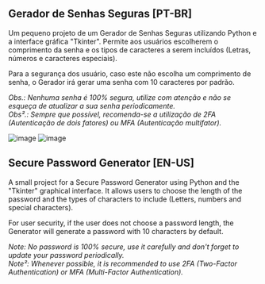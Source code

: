 ## Gerador de Senhas Seguras [PT-BR]
Um pequeno projeto de um Gerador de Senhas Seguras utilizando Python e a interface gráfica "Tkinter". Permite aos usuários escolherem o comprimento da senha e os tipos de caracteres a serem incluídos (Letras, números e caracteres especiais). 

Para a segurança dos usuário, caso este não escolha um comprimento de senha, o Gerador irá gerar uma senha com 10 caracteres por padrão. 

*Obs.: Nenhuma senha é 100% segura, utilize com atenção e não se esqueça de atualizar a sua senha periodicamente.*  
*Obs².: Sempre que possível, recomenda-se a utilização de 2FA (Autenticação de dois fatores) ou MFA (Autenticação multifator).*

![image](https://github.com/cyberdemetrius/gerador_de_senhas/assets/149440517/bced8361-d0f6-4385-80a1-ce024088b4f2) ![image](https://github.com/cyberdemetrius/gerador_de_senhas/assets/149440517/28fefc1b-184c-47c3-bf3b-3a69d3ce57b6)

## Secure Password Generator [EN-US]
A small project for a Secure Password Generator using Python and the "Tkinter" graphical interface. It allows users to choose the length of the password and the types of characters to include (Letters, numbers and special characters).

For user security, if the user does not choose a password length, the Generator will generate a password with 10 characters by default.

*Note: No password is 100% secure, use it carefully and don't forget to update your password periodically.*  
*Note²: Whenever possible, it is recommended to use 2FA (Two-Factor Authentication) or MFA (Multi-Factor Authentication).*
